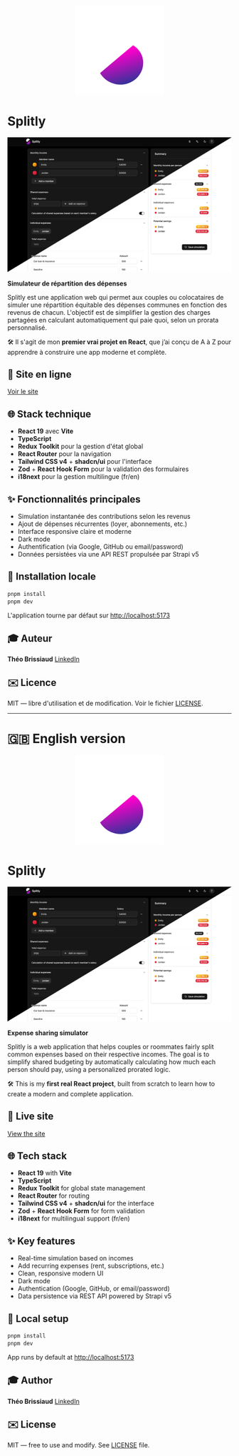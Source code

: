 <p align="center">
  <img src="./public/splitly.svg" alt="Splitly logo" width="200" />
</p>

# Splitly

<img src="./public/screens/simulation-splitly-light-dark.png" alt="Splitly simulation in light and dark mode" />

**Simulateur de répartition des dépenses**

Splitly est une application web qui permet aux couples ou colocataires de simuler une répartition équitable des dépenses communes en fonction des revenus de chacun. L'objectif est de simplifier la gestion des charges partagées en calculant automatiquement qui paie quoi, selon un prorata personnalisé.

🛠️ Il s'agit de mon **premier vrai projet en React**, que j’ai conçu de A à Z pour apprendre à construire une app moderne et complète.

## 🚀 Site en ligne

[Voir le site](https://splitly.theobrissiaud.fr)

## 🌐 Stack technique

* **React 19** avec **Vite**
* **TypeScript**
* **Redux Toolkit** pour la gestion d'état global
* **React Router** pour la navigation
* **Tailwind CSS v4** + **shadcn/ui** pour l'interface
* **Zod** + **React Hook Form** pour la validation des formulaires
* **i18next** pour la gestion multilingue (fr/en)

## ✨ Fonctionnalités principales

* Simulation instantanée des contributions selon les revenus
* Ajout de dépenses récurrentes (loyer, abonnements, etc.)
* Interface responsive claire et moderne
* Dark mode
* Authentification (via Google, GitHub ou email/password)
* Données persistées via une API REST propulsée par Strapi v5

## 📝 Installation locale

```bash
pnpm install
pnpm dev
```

L'application tourne par défaut sur [http://localhost:5173](http://localhost:5173)

## 🎓 Auteur

**Théo Brissiaud**
[LinkedIn](https://www.linkedin.com/in/theo-brissiaud)
## ✉️ Licence

MIT — libre d'utilisation et de modification. Voir le fichier [LICENSE](./LICENSE).


---


# 🇬🇧 English version

<p align="center">
  <img src="./public/splitly.svg" alt="Splitly logo" width="200" />
</p>

# Splitly

<img src="./public/screens/simulation-splitly-light-dark.png" alt="Splitly simulation in light and dark mode" />

**Expense sharing simulator**

Splitly is a web application that helps couples or roommates fairly split common expenses based on their respective incomes. The goal is to simplify shared budgeting by automatically calculating how much each person should pay, using a personalized prorated logic.

🛠️ This is my **first real React project**, built from scratch to learn how to create a modern and complete application.

## 🚀 Live site

[View the site](https://splitly.theobrissiaud.fr)

## 🌐 Tech stack

* **React 19** with **Vite**
* **TypeScript**
* **Redux Toolkit** for global state management
* **React Router** for routing
* **Tailwind CSS v4** + **shadcn/ui** for the interface
* **Zod** + **React Hook Form** for form validation
* **i18next** for multilingual support (fr/en)

## ✨ Key features

* Real-time simulation based on incomes
* Add recurring expenses (rent, subscriptions, etc.)
* Clean, responsive modern UI
* Dark mode
* Authentication (Google, GitHub, or email/password)
* Data persistence via REST API powered by Strapi v5

## 📝 Local setup

```bash
pnpm install
pnpm dev
```

App runs by default at [http://localhost:5173](http://localhost:5173)

## 🎓 Author

**Théo Brissiaud**
[LinkedIn](https://www.linkedin.com/in/theo-brissiaud)

## ✉️ License

MIT — free to use and modify. See [LICENSE](./LICENSE) file.
